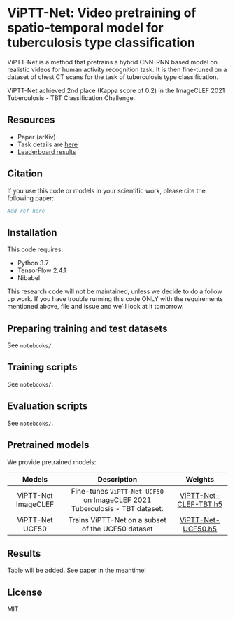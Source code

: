 # ViPTT-Net: Video pretraining of spatio-temporal model for tuberculosis type classification

ViPTT-Net is a method that pretrains a hybrid CNN-RNN based model on realistic videos for human activity recognition task. It is then fine-tuned on a dataset of chest CT scans for the task of tuberculosis type classification.

ViPTT-Net achieved 2nd place (Kappa score of 0.2)  in the ImageCLEF 2021 Tuberculosis - TBT Classification Challenge.

## Resources

* Paper (arXiv)
* Task details are [here](https://www.imageclef.org/2021/medical/tuberculosis)
* [Leaderboard results](https://www.aicrowd.com/challenges/imageclef-2021-tuberculosis-tbt-classification/leaderboards)

## Citation

If you use this code or models in your scientific work, please cite the
following paper:

```bibtex
Add ref here
```

## Installation

This code requires:

* Python 3.7
* TensorFlow 2.4.1
* Nibabel

This research code will not be maintained, unless we decide to do a follow up work. If you have trouble running this code ONLY with the requirements mentioned above, file and issue and we'll look at it tomorrow.  

## Preparing training and test datasets

See `notebooks/`.

## Training scripts

See `notebooks/`.

## Evaluation scripts

See `notebooks/`.

## Pretrained models

We provide pretrained models:

| Models | Description | Weights|
|:---:|:---:|:---:|
| ViPTT-Net ImageCLEF | Fine-tunes `ViPTT-Net UCF50` on ImageCLEF 2021 Tuberculosis - TBT dataset.| [ViPTT-Net-CLEF-TBT.h5](https://github.com/hasibzunair/ViPTT-Net/releases/latest/download/ViPTT-Net-CLEF-TBT.h5) |
| ViPTT-Net UCF50 | Trains ViPTT-Net on a subset of the UCF50 dataset | [ViPTT-Net-UCF50.h5](https://github.com/hasibzunair/ViPTT-Net/releases/latest/download/ViPTT-Net-UCF50.h5) |

## Results
Table will be added. See paper in the meantime!

## License 

MIT

